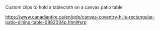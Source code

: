 Custom clips to hold a tablecloth on a canvas patio table

https://www.canadiantire.ca/en/pdp/canvas-coventry-hills-rectangular-patio-dining-table-0882034p.html#srp

